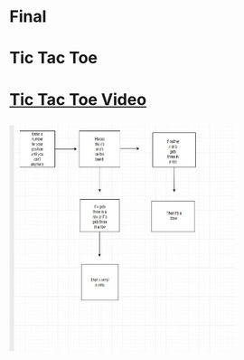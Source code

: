 # Final
<h1> Tic Tac Toe<h1>
  
  
 <a href ="https://youtu.be/zTnOtEq0Cq4">Tic Tac Toe Video</a>
  
<img src="FlowChart.JPG" height = "400" width ="400">
